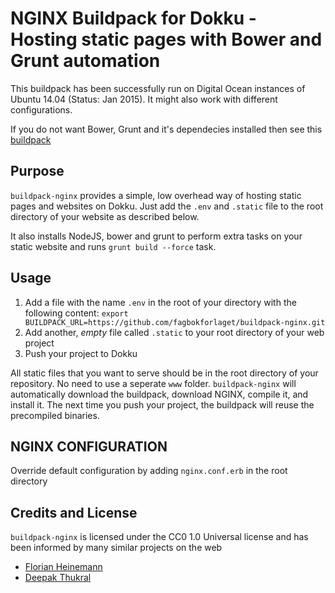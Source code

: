 # NGINX Buildpack for Dokku - Hosting static pages with Bower and Grunt automation
This buildpack has been successfully run on Digital Ocean instances of Ubuntu 14.04 (Status: Jan 2015). It might also work with different configurations.

If you do not want Bower, Grunt and it's dependecies installed then see this [buildpack](https://github.com/florianheinemann/buildpack-nginx)

## Purpose
`buildpack-nginx` provides a simple, low overhead way of hosting static pages and websites on Dokku. Just add the `.env` and `.static` file to the root directory of your website as described below.

It also installs NodeJS, bower and grunt to perform extra tasks on your static website and runs `grunt build --force` task.

## Usage
1. Add a file with the name `.env` in the root of your directory with the following content: `export BUILDPACK_URL=https://github.com/fagbokforlaget/buildpack-nginx.git`
2. Add another, *empty* file called `.static` to your root directory of your web project
3. Push your project to Dokku

All static files that you want to serve should be in the root directory of your repository. No need to use a seperate `www` folder. `buildpack-nginx` will automatically download the buildpack, download NGINX, compile it, and install it. The next time you push your project, the buildpack will reuse the precompiled binaries.

## NGINX CONFIGURATION
Override default configuration by adding `nginx.conf.erb` in the root directory

## Credits and License
`buildpack-nginx` is licensed under the CC0 1.0 Universal license and has been informed by many similar projects on the web

* [Florian Heinemann](http://twitter.com/TheSumOfAll/)
* [Deepak Thukral](http://iapa.in)
